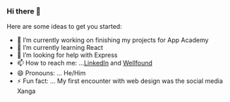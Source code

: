 ### Hi there 👋


Here are some ideas to get you started:

- 🔭 I’m currently working on finishing my projects for App Academy
- 🌱 I’m currently learning React
- 🤔 I’m looking for help with Express
- 📫 How to reach me: ...[LinkedIn](https://www.linkedin.com/in/daniel-yoo-b385a6182/) and [Wellfound](https://angel.co/u/daniel-k-yoo)
- 😄 Pronouns: ... He/Him
- ⚡ Fun fact: ... My first encounter with web design was the social media Xanga

